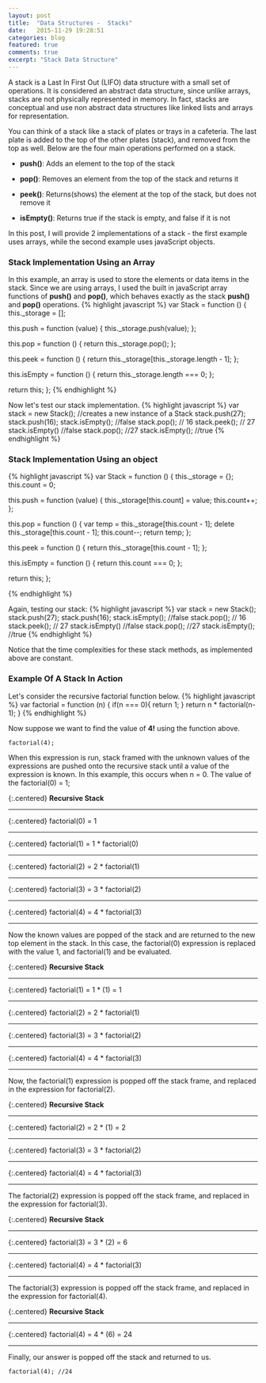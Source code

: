 ```yaml
---
layout: post
title:  "Data Structures -  Stacks"
date:   2015-11-29 19:28:51
categories: blog
featured: true
comments: true
excerpt: "Stack Data Structure"
---
```


A stack is a Last In First Out (LIFO) data structure with a small set of operations. It is considered an abstract data structure, since unlike arrays, stacks are not physically represented in memory. In fact, stacks are conceptual and use non abstract data structures like linked lists and arrays for representation.

You can think of a stack like a stack of plates or trays in a cafeteria. The last plate is added to the top of the other plates (stack), and removed from the top as well. Below are the four main operations performed on a stack.

* **push()**: Adds an element to the top of the stack

* **pop()**: Removes an element from the top of the stack and returns it

* **peek()**: Returns(shows) the element at the top of the stack, but does not remove it

* **isEmpty()**: Returns true if the stack is empty, and false if it is not

In this post, I will provide 2 implementations of a stack - the first example uses arrays, while the second example uses javaScript objects.

### Stack Implementation Using an Array
In this example, an array is used to store the elements or data items in the stack. Since we are using arrays, I used the built in javaScript array functions of **push()** and **pop()**, which behaves exactly as the stack **push()** and **pop()** operations.
{% highlight javascript %}
var Stack = function () {
  this._storage = [];

  this.push = function (value) {
    this._storage.push(value);
  };

  this.pop = function () {
    return this._storage.pop();
  };
    
  this.peek = function () {
    return this._storage[this._storage.length - 1];
  };

  this.isEmpty = function () {
    return this._storage.length === 0;
  };

  return this;
};
{% endhighlight %}

Now let's test our stack implementation.
{% highlight javascript %}
var stack  = new Stack(); //creates a new instance of a Stack
stack.push(27);
stack.push(16);
stack.isEmpty(); //false
stack.pop(); // 16
stack.peek(); // 27
stack.isEmpty() //false
stack.pop(); //27
stack.isEmpty(); //true
{% endhighlight %}

### Stack Implementation Using an object
{% highlight javascript %}
var Stack = function () {
  this._storage = {};
  this.count = 0;

  this.push = function (value) {
    this._storage[this.count] = value;
    this.count++;
  };

  this.pop = function () {
    var temp = this._storage[this.count - 1];
    delete this._storage[this.count - 1];
    this.count--;
    return temp;
  };
    
  this.peek = function () {
    return this._storage[this.count - 1];
  };

  this.isEmpty = function () {
    return this.count === 0;
  };

  return this;
};

{% endhighlight %}

Again, testing our stack:
{% highlight javascript %}
var stack  = new Stack();
stack.push(27);
stack.push(16);
stack.isEmpty(); //false
stack.pop(); // 16
stack.peek(); // 27
stack.isEmpty() //false
stack.pop(); //27
stack.isEmpty(); //true
{% endhighlight %}

Notice that the time complexities for these stack methods, as implemented above are constant.

### Example Of A Stack In Action
Let's consider the recursive factorial function below.
{% highlight javascript %}
var factorial = function (n) {
  if(n === 0){
    return 1;
  }
  return n * factorial(n-1);
}
{% endhighlight %}

Now suppose we want to find the value of **4!** using the function above.

```
factorial(4);
```

When this expression is run, stack framed with the unknown values of the expressions are pushed onto the recursive stack until a value of the expression is known. In this example, this occurs when n = 0. The value of the factorial(0) = 1;

{:.centered}
**Recursive Stack**            

----------------

{:.centered}
factorial(0) = 1


----------------

{:.centered}
factorial(1) = 1 * factorial(0)

----------------

{:.centered}
factorial(2) = 2 * factorial(1)

----------------

{:.centered}
factorial(3) = 3 * factorial(2)

----------------

{:.centered}
factorial(4) = 4 * factorial(3)

----------------  


Now the known values are popped of the stack and are returned to the new top element in the stack. In this case, the factorial(0) expression is replaced with the value 1, and factorial(1) and be evaluated.

{:.centered}
**Recursive Stack**

----------------

{:.centered}
factorial(1) = 1 * (1) = 1

----------------

{:.centered}
factorial(2) = 2 * factorial(1)

----------------

{:.centered}
factorial(3) = 3 * factorial(2)

----------------

{:.centered}
factorial(4) = 4 * factorial(3)

---------------- 

Now, the factorial(1) expression is popped off the stack frame, and replaced in the expression for factorial(2).

{:.centered}
**Recursive Stack**

----------------

{:.centered}
factorial(2) = 2 * (1) = 2

----------------

{:.centered}
factorial(3) = 3 * factorial(2)

----------------

{:.centered}
factorial(4) = 4 * factorial(3)

---------------- 

The factorial(2) expression is popped off the stack frame, and replaced in the expression for factorial(3).

{:.centered}
**Recursive Stack**

----------------

{:.centered}
factorial(3) = 3 * (2) = 6

----------------

{:.centered}
factorial(4) = 4 * factorial(3)

---------------- 

The factorial(3) expression is popped off the stack frame, and replaced in the expression for factorial(4).

{:.centered}
**Recursive Stack**

----------------

{:.centered}
factorial(4) = 4 * (6) = 24

---------------- 

Finally, our answer is popped off the stack and returned to us.

```
factorial(4); //24
```
